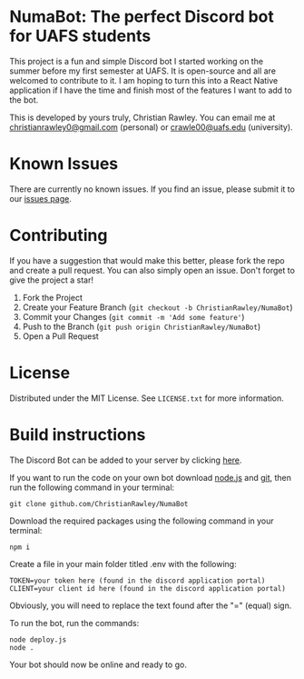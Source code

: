 # NumaBot: The perfect Discord bot for UAFS students
This project is a fun and simple Discord bot I started working on the summer before my first semester at UAFS. It is open-source and all are welcomed to contribute to it.
I am hoping to turn this into a React Native application if I have the time and finish most of the features I want to add to the bot.

This is developed by yours truly, Christian Rawley. You can email me at christianrawley0@gmail.com (personal) or crawle00@uafs.edu (university).

# Known Issues
There are currently no known issues. If you find an issue, please submit it to our [issues page](https://github.com/ChristianRawley/NumaBot/issues).

# Contributing
If you have a suggestion that would make this better, please fork the repo and create a pull request. You can also simply open an issue. Don't forget to give the project a star!

1. Fork the Project
2. Create your Feature Branch (`git checkout -b ChristianRawley/NumaBot`)
3. Commit your Changes (`git commit -m 'Add some feature'`)
4. Push to the Branch (`git push origin ChristianRawley/NumaBot`)
5. Open a Pull Request

# License
Distributed under the MIT License. See `LICENSE.txt` for more information.

# Build instructions
The Discord Bot can be added to your server by clicking [here](https://discord.com/oauth2/authorize?client_id=1249531339234087024&permissions=8&integration_type=0&scope=bot+applications.commands).

If you want to run the code on your own bot download [node.js](https://nodejs.org/en) and [git](https://www.git-scm.com/downloads), then run the following command in your terminal:
````
git clone github.com/ChristianRawley/NumaBot
````

Download the required packages using the following command in your terminal:
````
npm i
````

Create a file in your main folder titled .env with the following:
````
TOKEN=your token here (found in the discord application portal)
CLIENT=your client id here (found in the discord application portal)
````
Obviously, you will need to replace the text found after the "=" (equal) sign.

To run the bot, run the commands:
````
node deploy.js
node .
````

Your bot should now be online and ready to go.
